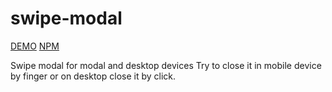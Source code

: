 # swipe-modal

[DEMO](https://nimblestalker.github.io/swipe-modal/)
[NPM](https://www.npmjs.com/package/swipe-modal)

Swipe modal for modal and desktop devices
Try to close it in mobile device by finger or on desktop close it by click.